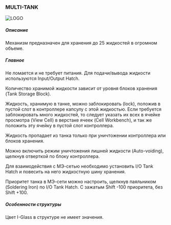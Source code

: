 ### MULTI-TANK

![LOGO](https://cdn.discordapp.com/attachments/916393114166525974/939737636766113832/MULTI_TANK.png)

##### Описание

Механизм предназначен для хранения до 25 жидкостей в огромном объеме.

##### Главное

Не ломается и не требует питания. Для подачи/вывода жидкости используются Input/Output Hatch.

Количество хранимой жидкости зависит от уровня блоков хранения (Tank Storage Block). 

Жидкость, хранимую в танке, можно заблокировать (lock), положив в пустой слот в контроллере капсулу с этой жидкостью. Если требуется заблокировать много жидкостей, то следует указать их всех в ячейке просмотра (View Cell) в верстаке ячеек (Cell Workbench), и так же положить эту ячейку в пустой слот контроллера.

Жидкость пропадает из танка только при уничтожении контроллера или блоков хранения.

Можно включить режим уничтожения лишней жидкости (Auto-voiding), щелкнув отверткой по блоку контроллера.

Для взаимодействия с МЭ-сетью необходимо установить I/O Tank Hatch и повесить на него жидкостную шину хранения. 

Приоритет танка в МЭ-сети можно настроить, щелкнув паяльником (Soldering Iron) по I/O Tank Hatch. С зажатым Shift -100 приоритета, без Shift +100.

##### Особенности структуры

Цвет I-Glass в структуре не имеет значения.
